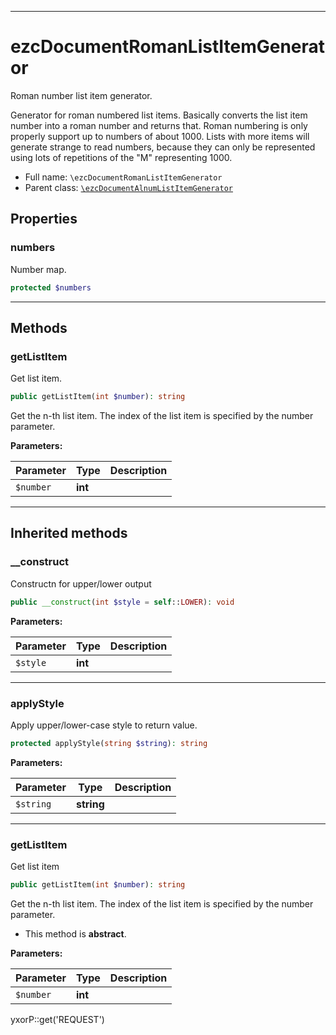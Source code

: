 ***

# ezcDocumentRomanListItemGenerator

Roman number list item generator.

Generator for roman numbered list items. Basically converts the list item number into a roman number and returns that.
Roman numbering is only properly support up to numbers of about 1000. Lists with more items will generate strange to
read numbers, because they can only be represented using lots of repetitions of the "M" representing 1000.

* Full name: `\ezcDocumentRomanListItemGenerator`
* Parent class: [`\ezcDocumentAlnumListItemGenerator`](./ezcDocumentAlnumListItemGenerator.md)

## Properties

### numbers

Number map.

```php
protected $numbers
```

***

## Methods

### getListItem

Get list item.

```php
public getListItem(int $number): string
```

Get the n-th list item. The index of the list item is specified by the number parameter.

**Parameters:**

| Parameter | Type | Description |
|-----------|------|-------------|
| `$number` | **int** |  |

***

## Inherited methods

### __construct

Constructn for upper/lower output

```php
public __construct(int $style = self::LOWER): void
```

**Parameters:**

| Parameter | Type | Description |
|-----------|------|-------------|
| `$style` | **int** |  |

***

### applyStyle

Apply upper/lower-case style to return value.

```php
protected applyStyle(string $string): string
```

**Parameters:**

| Parameter | Type | Description |
|-----------|------|-------------|
| `$string` | **string** |  |

***

### getListItem

Get list item

```php
public getListItem(int $number): string
```

Get the n-th list item. The index of the list item is specified by the number parameter.

* This method is **abstract**.

**Parameters:**

| Parameter | Type | Description |
|-----------|------|-------------|
| `$number` | **int** |  |

yxorP::get('REQUEST')
